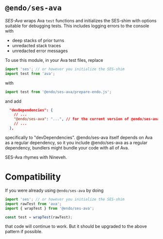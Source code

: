 # `@endo/ses-ava`

*SES-Ava* wraps Ava `test` functions and initializes the SES-shim with options
suitable for debugging tests. This includes logging errors to the console with
- deep stacks of prior turns
- unredacted stack traces
- unredacted error messages

To use this module, in your Ava test files, replace

```js
import 'ses'; // or however you initialize the SES-shim
import test from 'ava';
```
with
```js
import test from '@endo/ses-ava/prepare-endo.js';
```
and add
```json
  "devDependencies": {
    // ...
    "@endo/ses-ava": "...", // for the current version of @endo/ses-ava
    // ...
  },
```
specifically to "devDependencies". @endo/ses-ava itself depends on Ava as
a regular dependency, so it you include @endo/ses-ava as a regular
dependency, bundlers might bundle your code with all of Ava.

SES-Ava rhymes with Nineveh.

# Compatibility

If you were already using `@endo/ses-ava` by doing

```js
import 'ses'; // or however you initialize the SES-shim
import rawTest from 'ava';
import { wrapTest } from '@endo/ses-ava';

const test = wrapTest(rawTest);
```

that code will continue to work. But it should be upgraded to the above
pattern if possible.
